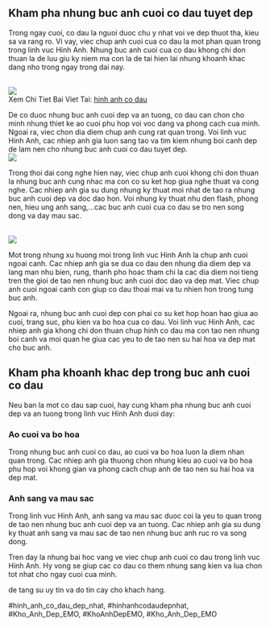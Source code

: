 <h2>Kham pha nhung buc anh cuoi co dau tuyet dep</h2><p>Trong ngay cuoi, co dau la nguoi duoc chu y nhat voi ve dep thuot tha, kieu sa va rang ro. Vi vay, viec chup anh cuoi cua co dau la mot phan quan trong trong linh vuc Hinh Anh. Nhung buc anh cuoi cua co dau khong chi don thuan la de luu giu ky niem ma con la de tai hien lai nhung khoanh khac dang nho trong ngay trong dai nay.</p><br><img src="https://khoanhdepemo.com/wp-content/uploads/2024/12/cropped-Du-an-moi.png"></br>
Xem Chi Tiet Bai Viet Tai: <a href="https://khoanhdepemo.com/anh-co-dau/">hinh anh co dau</a><p>De co duoc nhung buc anh cuoi dep va an tuong, co dau can chon cho minh nhung thiet ke ao cuoi phu hop voi voc dang va phong cach cua minh. Ngoai ra, viec chon dia diem chup anh cung rat quan trong. Voi linh vuc Hinh Anh, cac nhiep anh gia luon sang tao va tim kiem nhung boi canh dep de lam nen cho nhung buc anh cuoi co dau tuyet dep.<br><img src="https://khoanhdepemo.com/wp-content/uploads/2024/12/Anh-Trai-Dat1-300x169.jpg"></br><p>Trong thoi dai cong nghe hien nay, viec chup anh cuoi khong chi don thuan la nhung buc anh cung nhac ma con co su ket hop giua nghe thuat va cong nghe. Cac nhiep anh gia su dung nhung ky thuat moi nhat de tao ra nhung buc anh cuoi dep va doc dao hon. Voi nhung ky thuat nhu den flash, phong nen, hieu ung anh sang,...cac buc anh cuoi cua co dau se tro nen song dong va day mau sac.</p><br><img src="https://khoanhdepemo.com/wp-content/uploads/2024/12/cropped-Du-an-moi.png"></br><p>Mot trong nhung xu huong moi trong linh vuc Hinh Anh la chup anh cuoi ngoai canh. Cac nhiep anh gia se dua co dau den nhung dia diem dep va lang man nhu bien, rung, thanh pho hoac tham chi la cac dia diem noi tieng tren the gioi de tao nen nhung buc anh cuoi doc dao va dep mat. Viec chup anh cuoi ngoai canh con giup co dau thoai mai va tu nhien hon trong tung buc anh.<p>Ngoai ra, nhung buc anh cuoi dep con phai co su ket hop hoan hao giua ao cuoi, trang suc, phu kien va bo hoa cua co dau. Voi linh vuc Hinh Anh, cac nhiep anh gia khong chi don thuan chup hinh co dau ma con tao nen nhung boi canh va moi quan he giua cac yeu to de tao nen su hai hoa va dep mat cho buc anh.</p><h2>Kham pha khoanh khac dep trong buc anh cuoi co dau</h2><p>Neu ban la mot co dau sap cuoi, hay cung kham pha nhung buc anh cuoi dep va an tuong trong linh vuc Hinh Anh duoi day:<div class="gallery">






</div><h3>Ao cuoi va bo hoa</h3><p>Trong nhung buc anh cuoi co dau, ao cuoi va bo hoa luon la diem nhan quan trong. Cac nhiep anh gia thuong chon nhung kieu ao cuoi va bo hoa phu hop voi khong gian va phong cach chup anh de tao nen su hai hoa va dep mat.</p><h3>Anh sang va mau sac</h3><p>Trong linh vuc Hinh Anh, anh sang va mau sac duoc coi la yeu to quan trong de tao nen nhung buc anh cuoi dep va an tuong. Cac nhiep anh gia su dung ky thuat anh sang va mau sac de tao nen nhung buc anh ruc ro va song dong.</p><p>Tren day la nhung bai hoc vang ve viec chup anh cuoi co dau trong linh vuc Hinh Anh. Hy vong se giup cac co dau co them nhung sang kien va lua chon tot nhat cho ngay cuoi cua minh.</p><p>de tang su uy tin va do tin cay cho khach hang.</p>
#hinh_anh_co_dau_dep_nhat, #hinhanhcodaudepnhat, #Kho_Anh_Dep_EMO, #KhoAnhDepEMO, #Kho_Anh_Dep_EMO
